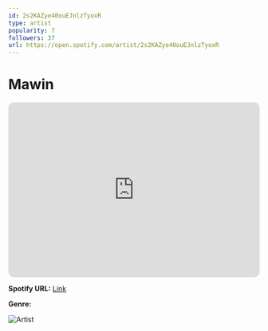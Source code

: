 ```yaml
---
id: 2s2KAZye40ouEJnlzTyoxR
type: artist
popularity: 7
followers: 37
url: https://open.spotify.com/artist/2s2KAZye40ouEJnlzTyoxR
---
```

# Mawin

<iframe style="border-radius:12px" src="https://open.spotify.com/embed/artist/2s2KAZye40ouEJnlzTyoxR" width="100%" height="352" frameBorder="0" allowfullscreen="" allow="autoplay; clipboard-write; encrypted-media; fullscreen; picture-in-picture" loading="lazy"></iframe>

**Spotify URL:** [Link](https://open.spotify.com/artist/2s2KAZye40ouEJnlzTyoxR)

**Genre:** 

![Artist](https://i.scdn.co/image/ab6761610000e5eb602d1bdbf1240336d155466b)
